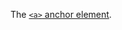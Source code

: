 The [`<a>` anchor element](https://developer.mozilla.org/en-US/docs/Web/HTML/Element/a).

<script src="{{path '/assets/scripts/open-ext-links-in-new-window.js'}}" />
